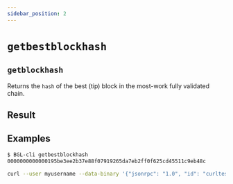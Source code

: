 ```yaml
---
sidebar_position: 2
---
```


# `getbestblockhash`

## `getblockhash`
Returns the `hash` of the best (tip) block in the most-work fully validated chain.

## Result


## Examples

```sh
$ BGL-cli getbestblockhash
0000000000000195be3ee2b37e88f07919265da7eb2ff0f625cd45511c9eb48c
```

```sh
curl --user myusername --data-binary '{"jsonrpc": "1.0", "id": "curltest", "method": "getbestblockhash", "params": []}' -H 'content-type: text/plain;' http://127.0.0.1:8334/
```